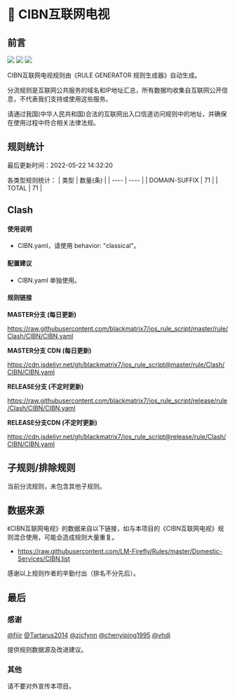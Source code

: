 # 🧸 CIBN互联网电视

## 前言

![](https://shields.io/badge/-移除重复规则-ff69b4) ![](https://shields.io/badge/-DOMAIN与DOMAIN--SUFFIX合并-green) ![](https://shields.io/badge/-IP--CIDR(6)合并-blueviolet) 

CIBN互联网电视规则由《RULE GENERATOR 规则生成器》自动生成。

分流规则是互联网公共服务的域名和IP地址汇总，所有数据均收集自互联网公开信息，不代表我们支持或使用这些服务。

请通过我国(中华人民共和国)合法的互联网出入口信道访问规则中的地址，并确保在使用过程中符合相关法律法规。

## 规则统计

最后更新时间：2022-05-22 14:32:20

各类型规则统计：
| 类型 | 数量(条)  | 
| ---- | ----  |
| DOMAIN-SUFFIX | 71  | 
| TOTAL | 71  | 


## Clash 

#### 使用说明
- CIBN.yaml，请使用 behavior: "classical"。

#### 配置建议
- CIBN.yaml 单独使用。

#### 规则链接
**MASTER分支 (每日更新)**

https://raw.githubusercontent.com/blackmatrix7/ios_rule_script/master/rule/Clash/CIBN/CIBN.yaml

**MASTER分支 CDN (每日更新)**

https://cdn.jsdelivr.net/gh/blackmatrix7/ios_rule_script@master/rule/Clash/CIBN/CIBN.yaml

**RELEASE分支 (不定时更新)**

https://raw.githubusercontent.com/blackmatrix7/ios_rule_script/release/rule/Clash/CIBN/CIBN.yaml

**RELEASE分支CDN (不定时更新)**

https://cdn.jsdelivr.net/gh/blackmatrix7/ios_rule_script@release/rule/Clash/CIBN/CIBN.yaml

## 子规则/排除规则


当前分流规则，未包含其他子规则。

## 数据来源

《CIBN互联网电视》的数据来自以下链接，如与本项目的《CIBN互联网电视》规则混合使用，可能会造成规则大量重复。

- https://raw.githubusercontent.com/LM-Firefly/Rules/master/Domestic-Services/CIBN.list


感谢以上规则作者的辛勤付出（排名不分先后）。

## 最后

### 感谢

[@fiiir](https://github.com/fiiir) [@Tartarus2014](https://github.com/Tartarus2014) [@zjcfynn](https://github.com/zjcfynn) [@chenyiping1995](https://github.com/chenyiping1995) [@vhdj](https://github.com/vhdj)

提供规则数据源及改进建议。

### 其他

请不要对外宣传本项目。